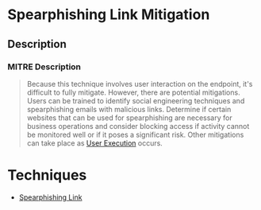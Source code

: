 
# Spearphishing Link Mitigation

## Description

### MITRE Description

> Because this technique involves user interaction on the endpoint, it's difficult to fully mitigate. However, there are potential mitigations. Users can be trained to identify social engineering techniques and spearphishing emails with malicious links. Determine if certain websites that can be used for spearphishing are necessary for business operations and consider blocking access if activity cannot be monitored well or if it poses a significant risk. Other mitigations can take place as [User Execution](https://attack.mitre.org/techniques/T1204) occurs.


# Techniques


* [Spearphishing Link](../techniques/Spearphishing-Link.md)

